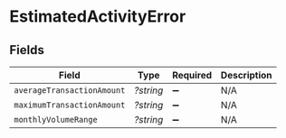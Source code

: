 # EstimatedActivityError


## Fields

| Field                      | Type                       | Required                   | Description                |
| -------------------------- | -------------------------- | -------------------------- | -------------------------- |
| `averageTransactionAmount` | *?string*                  | :heavy_minus_sign:         | N/A                        |
| `maximumTransactionAmount` | *?string*                  | :heavy_minus_sign:         | N/A                        |
| `monthlyVolumeRange`       | *?string*                  | :heavy_minus_sign:         | N/A                        |